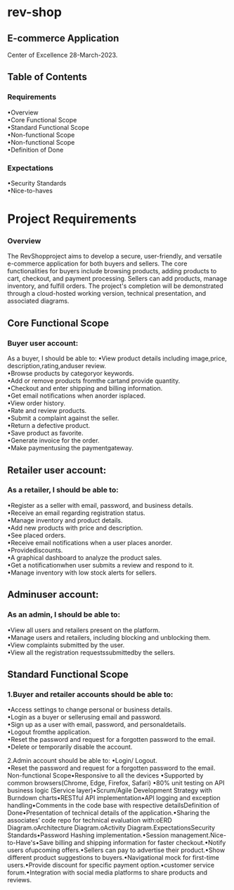 # rev-shop
## E-commerce Application
Center of Excellence
28-March-2023.

## Table of Contents


### Requirements
•Overview <br>
•Core Functional Scope <br>
•Standard Functional Scope <br>
•Non-functional Scope <br>
•Non-functional Scope <br>
•Definition of Done 

### Expectations
•Security Standards <br>
•Nice-to-haves

# Project Requirements
### Overview

The RevShopproject aims to develop a secure, user-friendly, and versatile e-commerce application for both buyers and sellers. The core functionalities for buyers include browsing products, adding products to cart, checkout, and payment processing. Sellers can add products, manage inventory, and fulfill orders. The project's completion will be demonstrated through a cloud-hosted working version, technical presentation, and associated diagrams.

## Core Functional Scope

### Buyer user account:

As a buyer, I should be able to:
•View product details including image,price, description,rating,anduser review.<br>
•Browse products by categoryor keywords.<br>
•Add or remove products fromthe cartand provide quantity.<br>
•Checkout and enter shipping and billing information.<br>
•Get email notifications when anorder isplaced.<br>
•View order history.<br>
•Rate and review products.<br>
•Submit a complaint against the seller.<br>
•Return a defective product.<br>
•Save product as favorite.<br>
•Generate invoice for the order.<br>
•Make paymentusing the paymentgateway.

## Retailer user account:
### As a retailer, I should be able to:

•Register as a seller with email, password, and business details. <br>
•Receive an email regarding registration status.<br>
•Manage inventory and product details.<br>
•Add new products with price and description.<br>
•See placed orders.<br>
•Receive email notifications when a user places anorder.<br>
•Providediscounts.<br>
•A graphical dashboard to analyze the product sales.<br>
•Get a notificationwhen user submits a review and respond to it.<br>
•Manage inventory with low stock alerts for sellers.

## Adminuser account:

### As an admin, I should be able to:
•View all users and retailers present on the platform.<br>
•Manage users and retailers, including blocking and unblocking them.<br>
•View complaints submitted by the user.<br>
•View all the registration requestssubmittedby the sellers.

## Standard Functional Scope
### 1.Buyer and retailer accounts should be able to:

•Access settings to change personal or business details.<br>
•Login as a buyer or sellerusing email and password.<br>
•Sign up as a user with email, password, and personaldetails.<br>
•Logout fromthe application.<br>
•Reset the password and request for a forgotten password to the email.<br>
•Delete or temporarily disable the account.

2.Admin account should be able to:
•Login/ Logout.<br>
•Reset the password and request for a forgotten password to the email.
Non-functional Scope•Responsive to all the devices
•Supported by common browsers(Chrome, Edge, Firefox, Safari)
•80% unit testing on API business logic (Service layer)•Scrum/Agile Development Strategy with Burndown charts•RESTful API implementation•API logging and exception handling•Comments in the code base with respective detailsDefinition of Done•Presentation of technical details of the application.•Sharing the associates’ code repo for technical evaluation with:oERD Diagram.oArchitecture Diagram.oActivity Diagram.ExpectationsSecurity Standards•Password Hashing implementation.•Session management.Nice-to-Have's•Save billing and shipping information for faster checkout.•Notify users ofupcoming offers.•Sellers can pay to advertise their product.•Show different product suggestions to buyers.•Navigational mock for first-time users.•Provide discount for specific payment option.•customer service forum.•Integration with social media platforms to share products and reviews.
